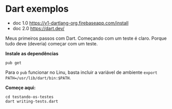 # Dart exemplos


+ doc 1.0 https://v1-dartlang-org.firebaseapp.com/install
+ doc 2.0 https://dart.dev/

Meus primeiros passos com Dart. Começando com um teste é claro. Porque tudo deve (deveria) começar
com um teste.


__Instale as dependências__

    pub get

Para o `pub` funcionar no Linu, basta incluir a variável de ambiente `export PATH=/usr/lib/dart/bin:$PATH`.


__Começe aqui:__

    cd testando-os-testes
    dart writing-tests.dart

